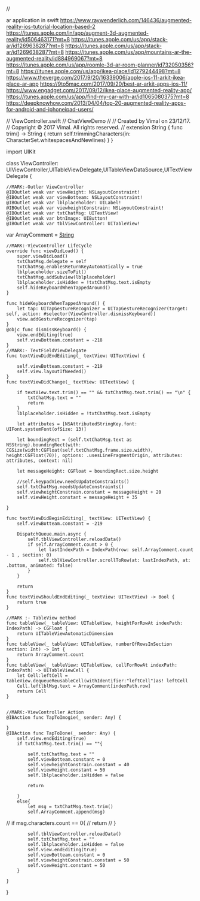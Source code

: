 //

ar application in swift
https://www.raywenderlich.com/146436/augmented-reality-ios-tutorial-location-based-2
https://itunes.apple.com/in/app/augment-3d-augmented-reality/id506463171?mt=8
https://itunes.apple.com/us/app/stack-ar/id1269638287?mt=8
https://itunes.apple.com/us/app/stack-ar/id1269638287?mt=8
https://itunes.apple.com/us/app/mountains-ar-the-augmented-reality/id884969067?mt=8
https://itunes.apple.com/us/app/roomle-3d-ar-room-planner/id732050356?mt=8
https://itunes.apple.com/us/app/ikea-place/id1279244498?mt=8
https://www.theverge.com/2017/9/20/16339006/apple-ios-11-arkit-ikea-place-ar-app
https://9to5mac.com/2017/09/20/best-ar-arkit-apps-ios-11/
https://www.engadget.com/2017/09/12/ikea-place-augmented-reality-app/
https://itunes.apple.com/us/app/find-my-car-with-ar/id1065080375?mt=8
https://deepknowhow.com/2013/04/04/top-20-augmented-reality-apps-for-android-and-iphoneipad-users/










//  ViewController.swift
//  ChatViewDemo
//
//  Created by Vimal on 23/12/17.
//  Copyright © 2017 Vimal. All rights reserved.
//
extension String {
    func trim() -> String {
        return self.trimmingCharacters(in: CharacterSet.whitespacesAndNewlines)
    }
}


import UIKit

class ViewController: UIViewController,UITableViewDelegate,UITableViewDataSource,UITextViewDelegate {

    
    //MARK:-Outler ViewController
    @IBOutlet weak var viewHeight: NSLayoutConstraint!
    @IBOutlet weak var viewBotteam: NSLayoutConstraint!
    @IBOutlet weak var lblplaceholder: UILabel!
    @IBOutlet weak var viewheightConstrain: NSLayoutConstraint!
    @IBOutlet weak var txtChatMsg: UITextView!
    @IBOutlet weak var btnImage: UIButton!
    @IBOutlet weak var tblViewController: UITableView!
   var ArrayComment = [String]()
    
    //MARK:-ViewController LifeCycle
    override func viewDidLoad() {
        super.viewDidLoad()
        txtChatMsg.delegate = self
        txtChatMsg.enablesReturnKeyAutomatically = true
        lblplaceholder.sizeToFit()
        txtChatMsg.addSubview(lblplaceholder)
        lblplaceholder.isHidden = !txtChatMsg.text.isEmpty
        self.hideKeyboardWhenTappedAround()
    }
    
    func hideKeyboardWhenTappedAround() {
        let tap: UITapGestureRecognizer = UITapGestureRecognizer(target: self, action: #selector(ViewController.dismissKeyboard))
        view.addGestureRecognizer(tap)
    }
    @objc func dismissKeyboard() {
        view.endEditing(true)
        self.viewBotteam.constant = -218
    }
    //MARK:- TextFieldViewDelegate
    func textViewDidEndEditing(_ textView: UITextView) {

        self.viewBotteam.constant = -219
        self.view.layoutIfNeeded()
    }
    func textViewDidChange(_ textView: UITextView) {
        
        if textView.text.trim() == "" && txtChatMsg.text.trim() == "\n" {
            txtChatMsg.text = ""
            return
        }
        lblplaceholder.isHidden = !txtChatMsg.text.isEmpty
        
        let attributes = [NSAttributedStringKey.font: UIFont.systemFont(ofSize: 13)]
        
        let boundingRect = (self.txtChatMsg.text as NSString).boundingRect(with: CGSize(width:CGFloat(self.txtChatMsg.frame.size.width), height:CGFloat(70)), options: .usesLineFragmentOrigin, attributes: attributes, context: nil)
        
        let messageHeight: CGFloat = boundingRect.size.height
        
        //self.keypadView.needsUpdateConstraints()
        self.txtChatMsg.needsUpdateConstraints()
        self.viewheightConstrain.constant = messageHeight + 20
        self.viewHeight.constant = messageHeight + 35
        
    }
    
    func textViewDidBeginEditing(_ textView: UITextView) {
        self.viewBotteam.constant = -219
        
        DispatchQueue.main.async {
            self.tblViewController.reloadData()
            if self.ArrayComment.count > 0 {
                let lastIndexPath = IndexPath(row: self.ArrayComment.count - 1 , section: 0)
                self.tblViewController.scrollToRow(at: lastIndexPath, at: .bottom, animated: false)
            }
        }
        
        return
    }
    func textViewShouldEndEditing(_ textView: UITextView) -> Bool {
        return true
    }
    
    //MARK :- TableView method
    func tableView(_ tableView: UITableView, heightForRowAt indexPath: IndexPath) -> CGFloat {
        return UITableViewAutomaticDimension
    }
    func tableView(_ tableView: UITableView, numberOfRowsInSection section: Int) -> Int {
        return ArrayComment.count
    }
    func tableView(_ tableView: UITableView, cellForRowAt indexPath: IndexPath) -> UITableViewCell {
        let Cell:leftCell = tableView.dequeueReusableCell(withIdentifier:"leftCell")as! leftCell
        Cell.leftlblMsg.text = ArrayComment[indexPath.row]
        return Cell
    }
    
    
    //MARK:-ViewController Action
    @IBAction func TapToImogie(_ sender: Any) {
        
    }
    @IBAction func TapToDone(_ sender: Any) {
        self.view.endEditing(true)
        if txtChatMsg.text.trim() == ""{
            
            self.txtChatMsg.text = ""
            self.viewBotteam.constant = 0
            self.viewheightConstrain.constant = 40
            self.viewHeight.constant = 50
            self.lblplaceholder.isHidden = false
            
            return
            
        }
        else{
            let msg = txtChatMsg.text.trim()
            self.ArrayComment.append(msg)
//            if msg.characters.count == 0{
//                return
//            }
           
            self.tblViewController.reloadData()
            self.txtChatMsg.text = ""
            self.lblplaceholder.isHidden = false
            self.view.endEditing(true)
            self.viewBotteam.constant = 0
            self.viewheightConstrain.constant = 50
            self.viewHeight.constant = 50
        }
       
    }
    
}

